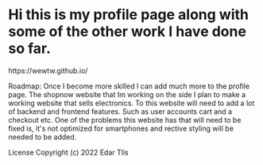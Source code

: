 <h1>Hi this is my profile page along with some of the other work I have done so far.</h1>
https://wewtw.github.io/
<p>Roadmap: Once I become more skilled I can add much more to the profile page. The shopnow website that Im working on the side I plan to make a working website that sells electronics. To this website will need to add a lot of backend and frontend features. Such as user accounts cart and a checkout etc. One of the problems this website has that will need to be fixed is, it's not optimized for smartphones and rective styling will be needed to be added.</p>


License
Copyright (c) 2022 Edar Tlis



